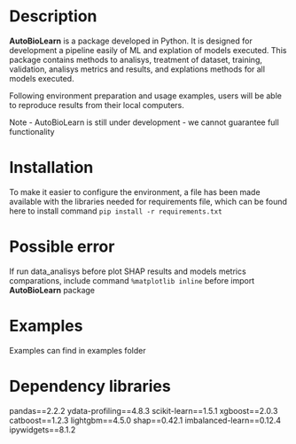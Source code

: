 # Description

**AutoBioLearn**  is a package developed in Python. It is designed for development a pipeline easily of ML and explation of models executed. This package contains methods to analisys, treatment of dataset, training, validation, analisys metrics and results, and explations methods for all models executed.

Following environment preparation and usage examples, users will be able to reproduce results from their local computers.

Note - AutoBioLearn is still under development - we cannot guarantee full functionality

# Installation

To make it easier to configure the environment, a file has been made available with the libraries needed for requirements file, which can be found here
to install command `pip install -r requirements.txt`
# Possible error
If run data_analisys before plot SHAP results and models metrics comparations, include command `%matplotlib inline` before import **AutoBioLearn** package
# Examples
Examples can find in examples folder
# Dependency libraries
pandas==2.2.2
ydata-profiling==4.8.3
scikit-learn==1.5.1
xgboost==2.0.3
catboost==1.2.3
lightgbm==4.5.0
shap==0.42.1
imbalanced-learn==0.12.4
ipywidgets==8.1.2